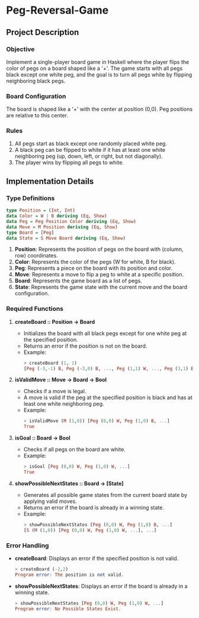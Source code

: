 # Peg-Reversal-Game
## Project Description

### Objective
Implement a single-player board game in Haskell where the player flips the color of pegs on a board shaped like a '+'. The game starts with all pegs black except one white peg, and the goal is to turn all pegs white by flipping neighboring black pegs.

### Board Configuration
The board is shaped like a '+' with the center at position (0,0). Peg positions are relative to this center.

### Rules
1. All pegs start as black except one randomly placed white peg.
2. A black peg can be flipped to white if it has at least one white neighboring peg (up, down, left, or right, but not diagonally).
3. The player wins by flipping all pegs to white.

## Implementation Details

### Type Definitions
```haskell
type Position = (Int, Int)
data Color = W | B deriving (Eq, Show)
data Peg = Peg Position Color deriving (Eq, Show)
data Move = M Position deriving (Eq, Show)
type Board = [Peg]
data State = S Move Board deriving (Eq, Show)
```

1. **Position**: Represents the position of pegs on the board with (column, row) coordinates.
2. **Color**: Represents the color of the pegs (W for white, B for black).
3. **Peg**: Represents a piece on the board with its position and color.
4. **Move**: Represents a move to flip a peg to white at a specific position.
5. **Board**: Represents the game board as a list of pegs.
6. **State**: Represents the game state with the current move and the board configuration.

### Required Functions

1. **createBoard :: Position -> Board**
   - Initializes the board with all black pegs except for one white peg at the specified position.
   - Returns an error if the position is not on the board.
   - Example:
     ```haskell
     > createBoard (1, 1)
     [Peg (-3,-1) B, Peg (-3,0) B, ..., Peg (1,1) W, ..., Peg (3,1) B]
     ```

2. **isValidMove :: Move -> Board -> Bool**
   - Checks if a move is legal.
   - A move is valid if the peg at the specified position is black and has at least one white neighboring peg.
   - Example:
     ```haskell
     > isValidMove (M (1,0)) [Peg (0,0) W, Peg (1,0) B, ...]
     True
     ```

3. **isGoal :: Board -> Bool**
   - Checks if all pegs on the board are white.
   - Example:
     ```haskell
     > isGoal [Peg (0,0) W, Peg (1,0) W, ...]
     True
     ```

4. **showPossibleNextStates :: Board -> [State]**
   - Generates all possible game states from the current board state by applying valid moves.
   - Returns an error if the board is already in a winning state.
   - Example:
     ```haskell
     > showPossibleNextStates [Peg (0,0) W, Peg (1,0) B, ...]
     [S (M (1,0)) [Peg (0,0) W, Peg (1,0) W, ...], ...]
     ```

### Error Handling
- **createBoard**: Displays an error if the specified position is not valid.
  ```haskell
  > createBoard (-2,2)
  Program error: The position is not valid.
  ```
- **showPossibleNextStates**: Displays an error if the board is already in a winning state.
  ```haskell
  > showPossibleNextStates [Peg (0,0) W, Peg (1,0) W, ...]
  Program error: No Possible States Exist.
  ```

